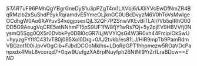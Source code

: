 $START$uF96PMhQgYBgrGneDyS1u3pPZgT4m1LXVbj6/iJ0iYVcEwDfNmZR4BqRMzIb2xSuShdF9ykRqramdvE5YmeOLjknGC0UBcDvyzM6V0hToVsMwIgeOCdhgW0Ao6XAYuvS4xdgjpsesQjL32QF7P2SnwVKEvBiTLAl//Vb5qIRhO00DD5G9AeugVqCRE5etNNhmF15pS9UF1fW8fjY1wRs7Qj+5y2pjEV9H8VVfj0NysmQ5Sgg0QX5r0DvbkPy0DBl0cGR7iLjWVYlQsG4W3R0xh44FrcipiOkSwU+hyyzgFYfIfC431vTB0j095XoI0Drg+0AJ2tvkb/es81LJ/HiR9mpTb9PamRdmVBGzot100iJpvVOgCib+FJbdDCOoMkihs+LDoRpGPT1hhpmezw5ROaVDcPanpxdx4MxL8vcorqd7+0qw9UufgzXA8rpINuyfph26NtNI9YrZrfLraBDcw==$END$